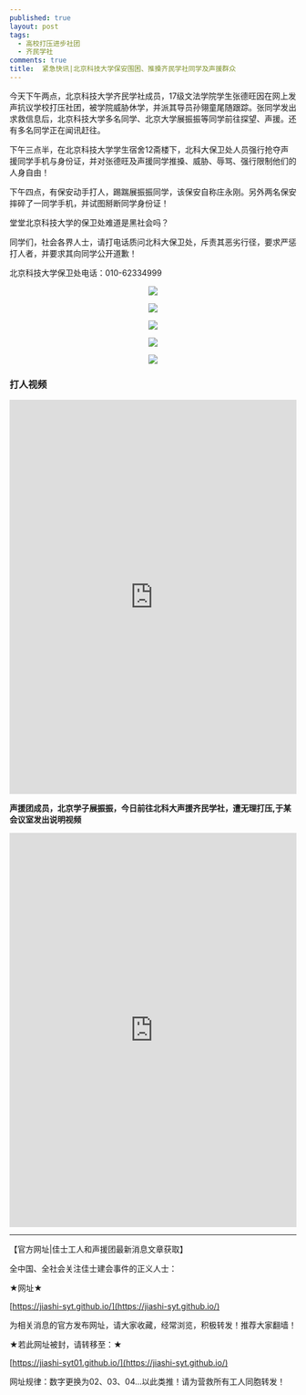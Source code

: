 ```yaml
---
published: true
layout: post
tags:
  - 高校打压进步社团
  - 齐民学社
comments: true
title:  紧急快讯|北京科技大学保安围困、推搡齐民学社同学及声援群众 
---
```



今天下午两点，北京科技大学齐民学社成员，17级文法学院学生张德旺因在网上发声抗议学校打压社团，被学院威胁休学，并派其导员孙翎童尾随跟踪。张同学发出求救信息后，北京科技大学多名同学、北京大学展振振等同学前往探望、声援。还有多名同学正在闻讯赶往。
 
下午三点半，在北京科技大学学生宿舍12斋楼下，北科大保卫处人员强行抢夺声援同学手机与身份证，并对张德旺及声援同学推搡、威胁、辱骂、强行限制他们的人身自由！
 
下午四点，有保安动手打人，踢踹展振振同学，该保安自称庄永刚。另外两名保安摔碎了一同学手机，并试图掰断同学身份证！
 
堂堂北京科技大学的保卫处难道是黑社会吗？
 
同学们，社会各界人士，请打电话质问北科大保卫处，斥责其恶劣行径，要求严惩打人者，并要求其向同学公开道歉！
 
北京科技大学保卫处电话：010-62334999

<p align="center"> <img src="http://api.superbed.cn/pic/5bacc9399dc6d64ec3fdc26f"> </p>

<p align="center"> <img src="http://api.superbed.cn/pic/5bacc94b9dc6d64ec3fdc270"> </p>

<p align="center"> <img src="http://api.superbed.cn/pic/5bacc95f9dc6d64ec3fdc271"> </p>

<p align="center"> <img src="http://api.superbed.cn/pic/5bacc9799dc6d64ec3fdc272"> </p>

<p align="center"> <img src="http://api.superbed.cn/pic/5bacc9979dc6d64ec3fdc273"> </p>

### 打人视频
<div style="width:100%;height:0px;position:relative;padding-bottom:137.037%;"><iframe src="https://streamable.com/mrhn9" frameborder="0" width="100%" height="100%" allowfullscreen style="width:100%;height:100%;position:absolute;left:0px;top:0px;overflow:hidden;"></iframe></div>


**声援团成员，北京学子展振振，今日前往北科大声援齐民学社，遭无理打压,于某会议室发出说明视频**
<div style="width:100%;height:0px;position:relative;padding-bottom:137.037%;"><iframe src="https://streamable.com/3a74u" frameborder="0" width="100%" height="100%" allowfullscreen style="width:100%;height:100%;position:absolute;left:0px;top:0px;overflow:hidden;"></iframe></div>




---

【官方网址|佳士工人和声援团最新消息文章获取】

全中国、全社会关注佳士建会事件的正义人士：

★网址★

[https://jiashi-syt.github.io/](https://jiashi-syt.github.io/)

为相关消息的官方发布网址，请大家收藏，经常浏览，积极转发！推荐大家翻墙！

★若此网址被封，请转移至：★

[https://jiashi-syt01.github.io/](https://jiashi-syt.github.io/)

网址规律：数字更换为02、03、04…以此类推！请为营救所有工人同胞转发！


